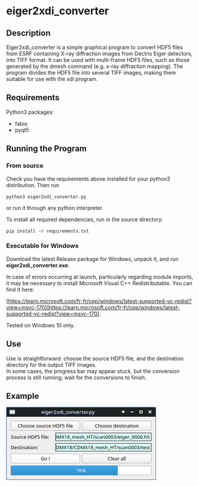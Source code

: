 # eiger2xdi_converter

## Description

Eiger2xdi_converter is a simple graphical program to convert HDF5 files from ESRF containing X-ray diffraction images from Dectris Eiger detectors, into TIFF format. It can be used with multi-frame HDF5 files, such as those generated by the dmesh command (e.g. x-ray diffraction mapping). The program divides the HDF5 file into several TIFF images, making them suitable for use with the xdi program.

## Requirements 

Python3 packages:

* fabio
* pyqt5

## Running the Program

### From source 

Check you have the requirements above installed for your python3 distribution. Then run 
```
python3 eiger2xdi_converter.py
```
or run it through any python interpreter.

To install all required dependencies, run in the source directory:
```
pip install -r requirements.txt
```

### Executable for Windows 

Download the latest Release package for Windows, unpack it, and run __eiger2xdi_converter.exe__.

In case of errors occurring at launch, particularly regarding module imports, it may be necessary to install Microsoft Visual C++ Redistributable. You can find it here:

[https://learn.microsoft.com/fr-fr/cpp/windows/latest-supported-vc-redist?view=msvc-170](https://learn.microsoft.com/fr-fr/cpp/windows/latest-supported-vc-redist?view=msvc-170).

Tested on Windows 10 only.

## Use 

Use is straightforward: choose the source HDF5 file, and the destination directory for the output TIFF images.  
In some cases, the progress bar may appear stuck, but the conversion process is still running; wait for the conversions to finish.

## Example

![eiger2xdi_converter](example_eiger2xdi_converter.png)